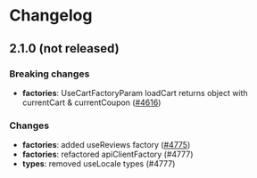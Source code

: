 # Changelog

## 2.1.0 (not released)

### Breaking changes
* **factories**: UseCartFactoryParam loadCart returns object with currentCart & currentCoupon ([#4616](https://github.com/DivanteLtd/vue-storefront/issues/4616))

### Changes

* **factories**: added useReviews factory ([#4775](https://github.com/DivanteLtd/vue-storefront/issues/4775))
* **factories**: refactored apiClientFactory (#4777)
* **types**: removed useLocale types (#4777)


